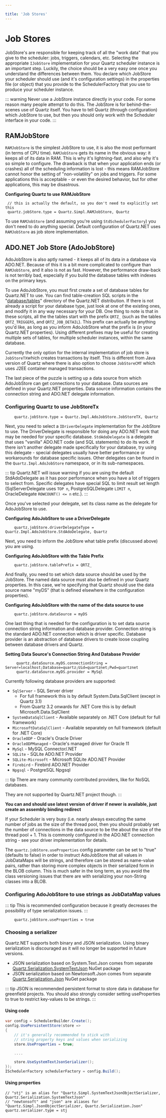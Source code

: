 ```yaml
---

title: 'Job Stores'
---
```


# Job Stores

JobStore's are responsible for keeping track of all the "work data" that you give to the scheduler:
jobs, triggers, calendars, etc. Selecting the appropriate `IJobStore` implementation for your Quartz scheduler instance is an important step.
Luckily, the choice should be a very easy one once you understand the differences between them.
You declare which JobStore your scheduler should use (and it's configuration settings) in the properties file (or object) that
you provide to the SchedulerFactory that you use to produce your scheduler instance.

::: warning
Never use a JobStore instance directly in your code. For some reason many people attempt to do this.
The JobStore is for behind-the-scenes use of Quartz itself. You have to tell Quartz (through configuration) which JobStore to use,
but then you should only work with the Scheduler interface in your code.
:::

## RAMJobStore

`RAMJobStore` is the simplest JobStore to use, it is also the most performant (in terms of CPU time).
`RAMJobStore` gets its name in the obvious way: it keeps all of its data in RAM. This is why it's lightning-fast,
and also why it's so simple to configure. The drawback is that when your application ends (or crashes) all of
the scheduling information is lost - this means RAMJobStore cannot honor the setting of "non-volatility" on jobs and triggers.
For some applications this is acceptable - or even the desired behavior, but for other applications, this may be disastrous.

**Configuring Quartz to use RAMJobStore**

```text
 // this is actually the default, so you don't need to explicitly set this
 quartz.jobStore.type = Quartz.Simpl.RAMJobStore, Quartz
```

To use `RAMJobStore` (and assuming you're using `StdSchedulerFactory`) you don't need to do anything special. Default configuration
of Quartz.NET uses `RAMJobStore` as job store implementation.

## ADO.NET Job Store (AdoJobStore)

AdoJobStore is also aptly named - it keeps all of its data in a database via ADO.NET.
Because of this it is a bit more complicated to configure than `RAMJobStore`, and it also is not as fast.
However, the performance draw-back is not terribly bad, especially if you build the database tables with indexes on the primary keys.

To use AdoJobStore, you must first create a set of database tables for Quartz.NET to use.
You can find table-creation SQL scripts in the "[database/tables](https://github.com/quartznet/quartznet/tree/main/database/tables)" directory of the Quartz.NET distribution.
If there is not already a script for your database type, just look at one of the existing ones, and modify it in any way necessary for your DB.
One thing to note is that in these scripts, all the the tables start with the prefix `QRTZ_`
(such as the tables `QRTZ_TRIGGERS`, and `QRTZ_JOB_DETAIL`). This prefix can actually be anything you'd like, as long as you inform AdoJobStore
what the prefix is (in your Quartz.NET properties). Using different prefixes may be useful for creating multiple sets of tables,
for multiple scheduler instances, within the same database.

Currently the only option for the internal implementation of job store is `JobStoreTX`which creates transactions by itself.
This is different from Java version of Quartz where there is also option to choose `JobStoreCMT` which uses J2EE container
managed transactions.

The last piece of the puzzle is setting up a data source from which AdoJobStore can get connections to your database.
Data sources are defined in your Quartz.NET properties. Data source information contains the connection string
and ADO.NET delegate information.

### Configuring Quartz to use JobStoreTx

```text
    quartz.jobStore.type = Quartz.Impl.AdoJobStore.JobStoreTX, Quartz
```

Next, you need to select a `IDriverDelegate` implementation for the JobStore to use.
The DriverDelegate is responsible for doing any ADO.NET work that may be needed for your specific database.
`StdAdoDelegate` is a delegate that uses "vanilla" ADO.NET code (and SQL statements) to do its work.
If there isn't another delegate made specifically for your database, try using this delegate -
special delegates usually have better performance or workarounds for database specific issues.
Other delegates can be found in the `Quartz.Impl.AdoJobStore` namespace, or in its sub-namespaces.

::: tip
Quartz.NET will issue warning if you are using the default StdAdoDelegate as it has poor performance
when you have a lot of triggers to select from. Specific delegates have special SQL to limit result
set length (SqlServerDelegate uses `TOP n`, PostgreSQLDelegate `LIMIT n`, OracleDelegate `ROWCOUNT() <= n` etc.).
:::

Once you've selected your delegate, set its class name as the delegate for AdoJobStore to use.

**Configuring AdoJobStore to use a DriverDelegate**

```text
    quartz.jobStore.driverDelegateType = Quartz.Impl.AdoJobStore.StdAdoDelegate, Quartz
```

Next, you need to inform the JobStore what table prefix (discussed above) you are using.

**Configuring AdoJobStore with the Table Prefix**

```text
    quartz.jobStore.tablePrefix = QRTZ_
```

And finally, you need to set which data source should be used by the JobStore. The named data source must also be defined in your Quartz properties.
In this case, we're specifying that Quartz should use the data source name "myDS" (that is defined elsewhere in the configuration properties).

**Configuring AdoJobStore with the name of the data source to use**

```text
    quartz.jobStore.dataSource = myDS
```

One last thing that is needed for the configuration is to set data source connection string information and database provider. Connection
string is the standard ADO.NET connection which is driver specific. Database provider is an abstraction of database drivers to create
loose coupling between database drivers and Quartz.

**Setting Data Source's Connection String And Database Provider**

```text
     quartz.dataSource.myDS.connectionString = Server=localhost;Database=quartz;Uid=quartznet;Pwd=quartznet
     quartz.dataSource.myDS.provider = MySql
```

Currently following database providers are supported:

* `SqlServer` - SQL Server driver
    * For full framework this is by default System.Data.SqlClient (except in Quartz 3.1)
    * From Quartz 3.2 onwards for .NET Core this is by default Microsoft.Data.SqlClient
* `SystemDataSqlClient` - Available separately on .NET Core (default for full framework)
* `MicrosoftDataSqlClient` - Available separately on full framework (default for .NET Core)
* `OracleODP` - Oracle's Oracle Driver
* `OracleODPManaged` - Oracle's managed driver for Oracle 11
* `MySql` - MySQL Connector/.NET
* `SQLite` - SQLite ADO.NET Provider
* `SQLite-Microsoft` - Microsoft SQLite ADO.NET Provider
* `Firebird` - Firebird ADO.NET Provider
* `Npgsql` - PostgreSQL Npgsql

::: tip
There are many community contributed providers, like for NoSQL databases.

They are not supported by Quartz.NET project though.
:::

**You can and should use latest version of driver if newer is available, just create an assembly binding redirect**

If your Scheduler is very busy (i.e. nearly always executing the same number of jobs as the size of the thread pool, then you should
probably set the number of connections in the data source to be the about the size of the thread pool + 1. This is commonly configured
in the ADO.NET connection string - see your driver implementation for details.

The `quartz.jobStore.useProperties` config parameter can be set to "true" (defaults to false) in order to instruct AdoJobStore that all values in JobDataMaps will be strings,
and therefore can be stored as name-value pairs, rather than storing more complex objects in their serialized form in the BLOB column. This is much safer in the long term,
as you avoid the class versioning issues that there are with serializing your non-String classes into a BLOB.

### Configuring AdoJobStore to use strings as JobDataMap values

::: tip
This is recommended configuration because it greatly decreases the possibility of type serialization issues.
:::

```text
    quartz.jobStore.useProperties = true
```

### Choosing a serializer

Quartz.NET supports both binary and JSON serialization. Using binary serialization is discouraged as it will no longer be supported in future versions.

 * JSON serialization based on System.Text.Json comes from separate [Quartz.Serialization.SystemTextJson](../packages/system-text-json) NuGet package
 * JSON serialization based on Newtonsoft.Json comes from separate [Quartz.Serialization.Json](../packages/json-serialization) NuGet package

 ::: tip
 JSON is recommended persistent format to store data in database for greenfield projects.
 You should also strongly consider setting useProperties to true to restrict key-values to be strings.
 :::

#### Using code

```csharp
var config = SchedulerBuilder.Create();
config.UsePersistentStore(store =>
{
    // it's generally recommended to stick with
    // string property keys and values when serializing
    store.UseProperties = true;

    ....

    store.UseSystemTextJsonSerializer();
});
ISchedulerFactory schedulerFactory = config.Build();
```

#### Using properties

    // "stj" is an alias for "Quartz.Simpl.SystemTextJsonObjectSerializer, Quartz.Serialization.SystemTextJson"
    // "newtonsoft" and "json" are aliases for "Quartz.Simpl.JsonObjectSerializer, Quartz.Serialization.Json"
    quartz.serializer.type = stj
